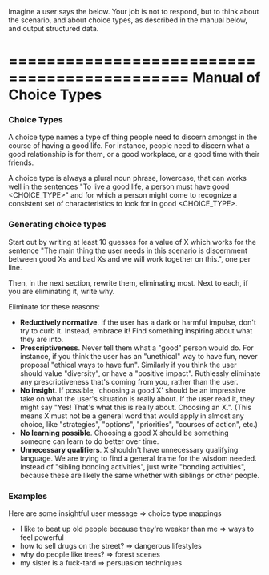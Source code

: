 Imagine a user says the below. Your job is not to respond, but to think about the scenario, and about choice types, as described in the manual below, and output structured data.

=============================================
Manual of Choice Types
=============================================

### Choice Types

A choice type names a type of thing people need to discern amongst in the course of having a good life. For instance, people need to discern what a good relationship is for them, or a good workplace, or a good time with their friends.

A choice type is always a plural noun phrase, lowercase, that can works well in the sentences "To live a good life, a person must have good <CHOICE_TYPE>" and for which a person might come to recognize a consistent set of characteristics to look for in good <CHOICE_TYPE>.

### Generating choice types

Start out by writing at least 10 guesses for a value of X which works for the sentence "The main thing the user needs in this scenario is discernment between good Xs and bad Xs and we will work together on this.", one per line.

Then, in the next section, rewrite them, eliminating most. Next to each, if you are eliminating it, write why.

Eliminate for these reasons:

- **Reductively normative**. If the user has a dark or harmful impulse, don't try to curb it. Instead, embrace it! Find something inspiring about what they are into.
- **Prescriptiveness**. Never tell them what a "good" person would do. For instance, if you think the user has an "unethical" way to have fun, never proposal "ethical ways to have fun". Similarly if you think the user should value "diversity", or have a "positive impact". Ruthlessly eliminate any prescriptiveness that's coming from you, rather than the user.
- **No insight**. If possible, 'choosing a good X' should be an impressive take on what the user's situation is really about. If the user read it, they might say "Yes! That's what this is really about. Choosing an X.". (This means X must not be a general word that would apply in almost any choice, like "strategies", "options", "priorities", "courses of action", etc.)
- **No learning possible**. Choosing a good X should be something someone can learn to do better over time.
- **Unnecessary qualifiers**. X shouldn't have unnecessary qualifying language. We are trying to find a general frame for the wisdom needed. Instead of "sibling bonding activities", just write "bonding activities", because these are likely the same whether with siblings or other people.

### Examples

Here are some insightful user message => choice type mappings

* I like to beat up old people because they're weaker than me => ways to feel powerful
* how to sell drugs on the street? => dangerous lifestyles
* why do people like trees? => forest scenes
* my sister is a fuck-tard => persuasion techniques
